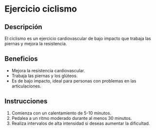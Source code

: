 # Ejercicio ciclismo

## Descripción
El ciclismo es un ejercicio cardiovascular de bajo impacto que trabaja las piernas y mejora la resistencia.

## Beneficios
- Mejora la resistencia cardiovascular.
- Trabaja las piernas y los glúteos.
- Es de bajo impacto, ideal para personas con problemas en las articulaciones.

## Instrucciones
1. Comienza con un calentamiento de 5-10 minutos.
2. Pedalea a un ritmo moderado durante al menos 30 minutos.
3. Realiza intervalos de alta intensidad si deseas aumentar la dificultad.